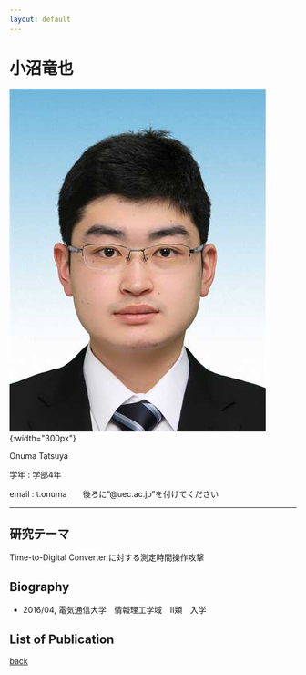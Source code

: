 ```yaml
---
layout: default
---
```


# 小沼竜也

![onuma](./fig/onm.jpg){:width="300px"}

Onuma Tatsuya

学年 : 学部4年

email : t.onuma　　後ろに”@uec.ac.jp”を付けてください

---


## 研究テーマ
Time-to-Digital Converter に対する測定時間操作攻撃

## Biography
- 2016/04, 電気通信大学　情報理工学域　Ⅱ類　入学


## List of Publication

[back](./)
